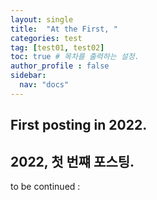 ```yaml
---
layout: single
title:  "At the First, "
categories: test
tag: [test01, test02]
toc: true # 목차를 출력하는 설정.
author_profile : false
sidebar:
  nav: "docs"
---
```


## First posting in 2022.
## 2022, 첫 번쨰 포스팅.
to be continued :
